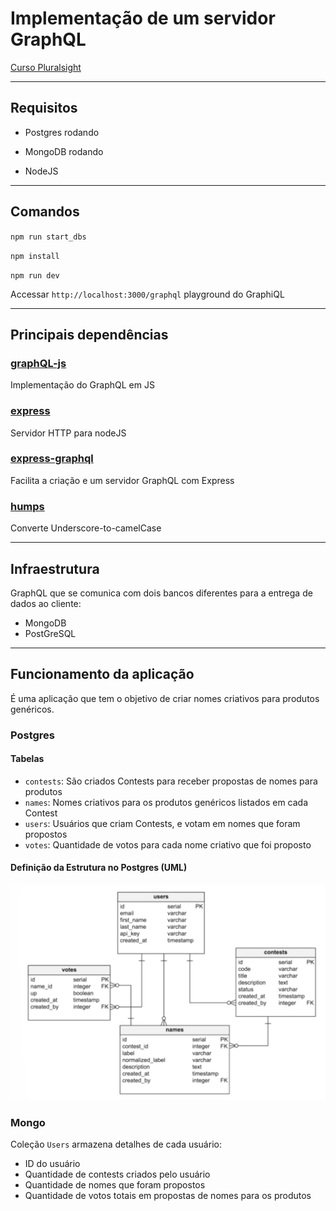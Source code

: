 # Implementação de um servidor GraphQL

[Curso Pluralsight](https://app.pluralsight.com/player?course=graphql-scalable-apis)

---

## Requisitos

- Postgres rodando

- MongoDB rodando

- NodeJS

---

## Comandos

`npm run start_dbs`

`npm install`

`npm run dev`

Accessar `http://localhost:3000/graphql` playground do GraphiQL

---

## Principais dependências

### [graphQL-js](https://github.com/graphql/graphql-js)
Implementação do GraphQL em JS

### [express](https://expressjs.com/)
Servidor HTTP para nodeJS

### [express-graphql](https://github.com/graphql/express-graphql)
Facilita a criação e um servidor GraphQL com Express

### [humps](https://github.com/domchristie/humps)
Converte Underscore-to-camelCase

---

## Infraestrutura
GraphQL que se comunica com dois bancos diferentes para a entrega de dados ao cliente:

- MongoDB
- PostGreSQL

---

## Funcionamento da aplicação
É uma aplicação que tem o objetivo de criar nomes criativos para produtos genéricos.

### Postgres
#### Tabelas
- `contests`: São criados Contests para receber propostas de nomes para produtos
- `names`: Nomes criativos para os produtos genéricos listados em cada Contest
- `users`: Usuários que criam Contests, e votam em nomes que foram propostos
- `votes`: Quantidade de votos para cada nome criativo que foi proposto

#### Definição da Estrutura no Postgres (UML)
![postgres UML](./postgres-uml.png)


### Mongo
Coleção `Users` armazena detalhes de cada usuário:

- ID do usuário
- Quantidade de contests criados pelo usuário
- Quantidade de nomes que foram propostos
- Quantidade de votos totais em propostas de nomes para os produtos
